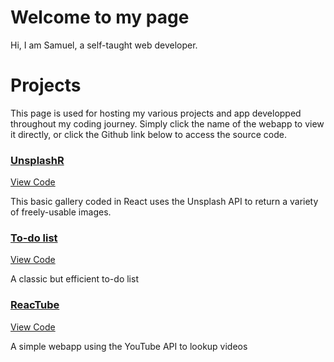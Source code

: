 # Welcome to my page

Hi, I am Samuel, a self-taught web developer.

# Projects

This page is used for hosting my various projects and app developped throughout my coding journey.
Simply click the name of the webapp to view it directly, or click the Github link below to access the source code.

### [UnsplashR](https://reeveprime.github.io/unsplash-search/)
[View Code](https://github.com/ReevePrime/unsplash-search)

This basic gallery coded in React uses the Unsplash API to return a variety of freely-usable images.

### [To-do list](https://reeveprime.github.io/todolist/)
[View Code](https://github.com/ReevePrime/todolist)

A classic but efficient to-do list

### [ReacTube](https://serene-bartik-895185.netlify.app/)
[View Code](https://github.com/ReevePrime/reactube)

A simple webapp using the YouTube API to lookup videos
